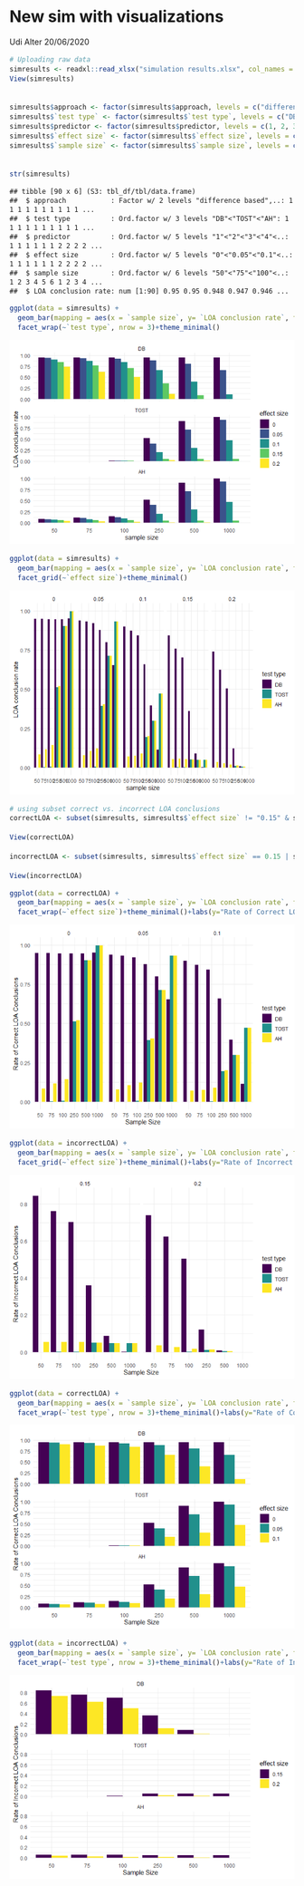 New sim with visualizations
================
Udi Alter
20/06/2020

``` r
# Uploading raw data
simresults <- readxl::read_xlsx("simulation results.xlsx", col_names = TRUE)
View(simresults)


simresults$approach <- factor(simresults$approach, levels = c("difference based", "equivalence based"), ordered = FALSE)
simresults$`test type` <- factor(simresults$`test type`, levels = c("DB", "TOST", "AH"), ordered = TRUE)
simresults$predictor <- factor(simresults$predictor, levels = c(1, 2, 3, 4, 5), ordered = TRUE)
simresults$`effect size` <- factor(simresults$`effect size`, levels = c(0, 0.05, 0.1, 0.15, 0.2), ordered = TRUE)
simresults$`sample size` <- factor(simresults$`sample size`, levels = c(50, 75, 100, 250, 500, 1000), ordered = TRUE)


str(simresults)
```

    ## tibble [90 x 6] (S3: tbl_df/tbl/data.frame)
    ##  $ approach           : Factor w/ 2 levels "difference based",..: 1 1 1 1 1 1 1 1 1 1 ...
    ##  $ test type          : Ord.factor w/ 3 levels "DB"<"TOST"<"AH": 1 1 1 1 1 1 1 1 1 1 ...
    ##  $ predictor          : Ord.factor w/ 5 levels "1"<"2"<"3"<"4"<..: 1 1 1 1 1 1 2 2 2 2 ...
    ##  $ effect size        : Ord.factor w/ 5 levels "0"<"0.05"<"0.1"<..: 1 1 1 1 1 1 2 2 2 2 ...
    ##  $ sample size        : Ord.factor w/ 6 levels "50"<"75"<"100"<..: 1 2 3 4 5 6 1 2 3 4 ...
    ##  $ LOA conclusion rate: num [1:90] 0.95 0.95 0.948 0.947 0.946 ...

``` r
ggplot(data = simresults) + 
  geom_bar(mapping = aes(x = `sample size`, y= `LOA conclusion rate`, fill = `effect size`),stat = "identity", position = "dodge")+ 
  facet_wrap(~`test type`, nrow = 3)+theme_minimal()
```

![](Simulation-Visualization_files/figure-gfm/unnamed-chunk-2-1.png)<!-- -->

``` r
ggplot(data = simresults) + 
  geom_bar(mapping = aes(x = `sample size`, y= `LOA conclusion rate`, fill = `test type`),stat = "identity", position = "dodge")+ 
  facet_grid(~`effect size`)+theme_minimal()
```

![](Simulation-Visualization_files/figure-gfm/unnamed-chunk-3-1.png)<!-- -->

``` r
# using subset correct vs. incorrect LOA conclusions
correctLOA <- subset(simresults, simresults$`effect size` != "0.15" & simresults$`effect size` != "0.2") 

View(correctLOA)

incorrectLOA <- subset(simresults, simresults$`effect size` == 0.15 | simresults$`effect size` == 0.2) 

View(incorrectLOA)
```

``` r
ggplot(data = correctLOA) + 
  geom_bar(mapping = aes(x = `sample size`, y= `LOA conclusion rate`, fill = `test type`),stat = "identity", position = "dodge")+ 
  facet_wrap(~`effect size`)+theme_minimal()+labs(y="Rate of Correct LOA Conclusions", x = "Sample Size")
```

![](Simulation-Visualization_files/figure-gfm/unnamed-chunk-5-1.png)<!-- -->

``` r
ggplot(data = incorrectLOA) + 
  geom_bar(mapping = aes(x = `sample size`, y= `LOA conclusion rate`, fill = `test type`),stat = "identity", position = "dodge")+ 
  facet_grid(~`effect size`)+theme_minimal()+labs(y="Rate of Incorrect LOA Conclusions", x = "Sample Size")
```

![](Simulation-Visualization_files/figure-gfm/unnamed-chunk-6-1.png)<!-- -->

``` r
ggplot(data = correctLOA) + 
  geom_bar(mapping = aes(x = `sample size`, y= `LOA conclusion rate`, fill = `effect size`),stat = "identity", position = "dodge")+ 
  facet_wrap(~`test type`, nrow = 3)+theme_minimal()+labs(y="Rate of Correct LOA Conclusions", x = "Sample Size")
```

![](Simulation-Visualization_files/figure-gfm/unnamed-chunk-7-1.png)<!-- -->

``` r
ggplot(data = incorrectLOA) + 
  geom_bar(mapping = aes(x = `sample size`, y= `LOA conclusion rate`, fill = `effect size`),stat = "identity", position = "dodge")+ 
  facet_wrap(~`test type`, nrow = 3)+theme_minimal()+labs(y="Rate of Incorrect LOA Conclusions", x = "Sample Size")
```

![](Simulation-Visualization_files/figure-gfm/unnamed-chunk-8-1.png)<!-- -->
